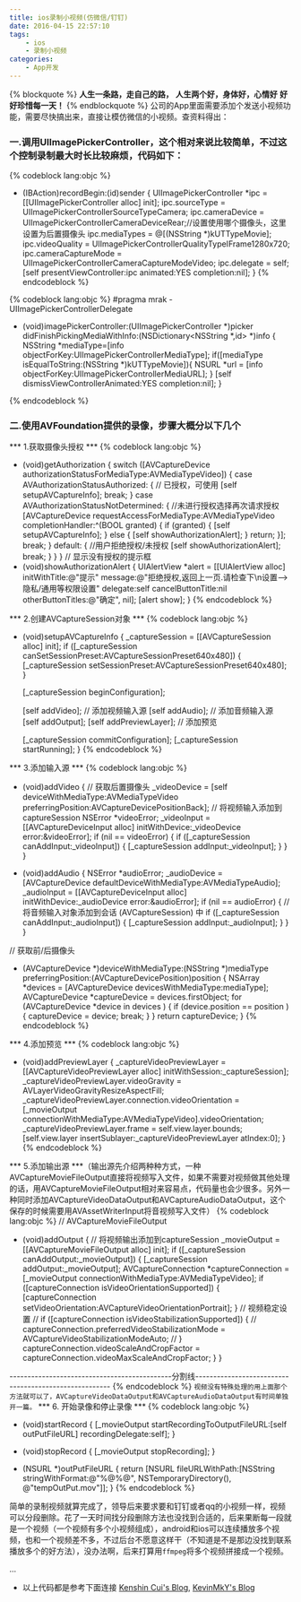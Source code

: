 ```yaml
---
title: ios录制小视频(仿微信/钉钉)
date: 2016-04-15 22:57:10
tags:
	- ios
	- 录制小视频	
categories:
 	- App开发
---
```

{% blockquote %}
<strong>人生一条路，走自己的路，</strong>
<strong>人生两个好，身体好，心情好</strong>
<strong>好好珍惜每一天！</strong>
{% endblockquote %}
公司的App里面需要添加个发送小视频功能，需要尽快搞出来，直接让模仿微信的小视频。查资料得出：
### 一.调用UIImagePickerController，这个相对来说比较简单，不过这个控制录制最大时长比较麻烦，代码如下：
{% codeblock lang:objc %}
- (IBAction)recordBegin:(id)sender {
    UIImagePickerController *ipc = [[UIImagePickerController alloc] init];
    ipc.sourceType = UIImagePickerControllerSourceTypeCamera;
    ipc.cameraDevice = UIImagePickerControllerCameraDeviceRear;//设置使用哪个摄像头，这里设置为后置摄像头
    ipc.mediaTypes = @[(NSString *)kUTTypeMovie];
    ipc.videoQuality = UIImagePickerControllerQualityTypeIFrame1280x720;
    ipc.cameraCaptureMode = UIImagePickerControllerCameraCaptureModeVideo;
    ipc.delegate = self;
    [self presentViewController:ipc animated:YES completion:nil];
}
{% endcodeblock %}
<!--more-->
{% codeblock lang:objc %}
#pragma mrak - UIImagePickerControllerDelegate
- (void)imagePickerController:(UIImagePickerController *)picker didFinishPickingMediaWithInfo:(NSDictionary<NSString *,id> *)info {
    NSString *mediaType=[info objectForKey:UIImagePickerControllerMediaType];
   if([mediaType isEqualToString:(NSString *)kUTTypeMovie]){
        NSURL *url = [info objectForKey:UIImagePickerControllerMediaURL];
    }
    [self dismissViewControllerAnimated:YES completion:nil];
}

{% endcodeblock %}

### 二.使用AVFoundation提供的录像，步骤大概分以下几个
*** 1.获取摄像头授权 ***
{% codeblock lang:objc %}
- (void)getAuthorization {
    switch ([AVCaptureDevice authorizationStatusForMediaType:AVMediaTypeVideo]) {
        case AVAuthorizationStatusAuthorized: {  // 已授权，可使用
            [self setupAVCaptureInfo];
            break;
        }
        case AVAuthorizationStatusNotDetermined: { //未进行授权选择再次请求授权
            [AVCaptureDevice requestAccessForMediaType:AVMediaTypeVideo completionHandler:^(BOOL	granted) {
                if (granted) {
                    [self setupAVCaptureInfo];
                } else {
                    [self showAuthorizationAlert];
                }
                return;
            }];
            break;
        }
        default: {  //用户拒绝授权/未授权
            [self showAuthorizationAlert];
            break;
        }
    }
}
// 显示没有授权的提示框
- (void)showAuthorizationAlert {
    UIAlertView *alert = [[UIAlertView alloc] initWithTitle:@"提示" message:@"拒绝授权,返回上一页.请检查下\n设置-->隐私/通用等权限设置" delegate:self cancelButtonTitle:nil otherButtonTitles:@"确定", nil];
    [alert show];
}
{% endcodeblock %}

*** 2.创建AVCaptureSession对象 ***
{% codeblock lang:objc %}
- (void)setupAVCaptureInfo {
    _captureSession = [[AVCaptureSession alloc] init];
    if ([_captureSession canSetSessionPreset:AVCaptureSessionPreset640x480]) {
        [_captureSession setSessionPreset:AVCaptureSessionPreset640x480];
    }
    
    [_captureSession beginConfiguration];
    
    [self addVideo];		// 添加视频输入源
    [self addAudio];		// 添加音频输入源
    [self addOutput];
    [self addPreviewLayer];	// 添加预览
    
    [_captureSession commitConfiguration];
    [_captureSession startRunning];
}
{% endcodeblock %}

*** 3.添加输入源 ***
{% codeblock lang:objc %}
- (void)addVideo {
    // 获取后置摄像头
    _videoDevice = [self deviceWithMediaType:AVMediaTypeVideo preferringPosition:AVCaptureDevicePositionBack];
    // 将视频输入添加到captureSession
    NSError *videoError;
    _videoInput = [[AVCaptureDeviceInput alloc] initWithDevice:_videoDevice error:&videoError];
    if (nil == videoError) {
        if ([_captureSession canAddInput:_videoInput]) {
            [_captureSession addInput:_videoInput];
        }
    }
}

- (void)addAudio {
    NSError *audioError;
    _audioDevice = [AVCaptureDevice defaultDeviceWithMediaType:AVMediaTypeAudio];
    _audioInput = [[AVCaptureDeviceInput alloc] initWithDevice:_audioDevice error:&audioError];
    if (nil == audioError) {
        // 将音频输入对象添加到会话 (AVCaptureSession) 中
        if ([_captureSession canAddInput:_audioInput]) {
            [_captureSession addInput:_audioInput];
        }
    }
}

// 获取前/后摄像头
- (AVCaptureDevice *)deviceWithMediaType:(NSString *)mediaType preferringPosition:(AVCaptureDevicePosition)position {
    NSArray *devices = [AVCaptureDevice devicesWithMediaType:mediaType];
    AVCaptureDevice *captureDevice = devices.firstObject;
    for (AVCaptureDevice *device in devices ) {
        if (device.position == position ) {
            captureDevice = device;
            break;
        }
    }
    return captureDevice;
}
{% endcodeblock %}

*** 4.添加预览 ***
{% codeblock lang:objc %}
- (void)addPreviewLayer {
    _captureVideoPreviewLayer = [[AVCaptureVideoPreviewLayer alloc] initWithSession:_captureSession];
    _captureVideoPreviewLayer.videoGravity = AVLayerVideoGravityResizeAspectFill;
    _captureVideoPreviewLayer.connection.videoOrientation = [_movieOutput connectionWithMediaType:AVMediaTypeVideo].videoOrientation;
    _captureVideoPreviewLayer.frame = self.view.layer.bounds;
    [self.view.layer insertSublayer:_captureVideoPreviewLayer atIndex:0];
}
{% endcodeblock %}

*** 5.添加输出源 ***（输出源先介绍两种种方式，一种AVCaptureMovieFileOutput直接将视频写入文件，如果不需要对视频做其他处理的话，用AVCaptureMovieFileOutput相对来容易点，代码量也会少很多。另外一种同时添加AVCaptureVideoDataOutput和AVCaptureAudioDataOutput，这个保存的时候需要用AVAssetWriterInput将音视频写入文件） 
{% codeblock lang:objc %}
// AVCaptureMovieFileOutput
- (void)addOutput {
    // 将视频输出添加到captureSession
    _movieOutput = [[AVCaptureMovieFileOutput alloc] init];
    if ([_captureSession canAddOutput:_movieOutput]) {
        [_captureSession addOutput:_movieOutput];
        AVCaptureConnection *captureConnection = [_movieOutput connectionWithMediaType:AVMediaTypeVideo];
        if ([captureConnection isVideoOrientationSupported]) {
            [captureConnection setVideoOrientation:AVCaptureVideoOrientationPortrait];
        }
        // 视频稳定设置
//        if ([captureConnection isVideoStabilizationSupported]) {
//            captureConnection.preferredVideoStabilizationMode = AVCaptureVideoStabilizationModeAuto;
//        }
        captureConnection.videoScaleAndCropFactor = captureConnection.videoMaxScaleAndCropFactor;
    }
}

---------------------------------------------分割线------------------------------------------------------
{% endcodeblock %}
```视频没有特殊处理的用上面那个方法就可以了，AVCaptureVideoDataOutput和AVCaptureAudioDataOutput有时间单独开一篇。```
*** 6. 开始录像和停止录像 ***
{% codeblock lang:objc %}
- (void)startRecord {
    [_movieOutput startRecordingToOutputFileURL:[self outPutFileURL] recordingDelegate:self];
}

- (void)stopRecord {
    [_movieOutput stopRecording];
}

- (NSURL *)outPutFileURL {
    return [NSURL fileURLWithPath:[NSString stringWithFormat:@"%@%@", NSTemporaryDirectory(), @"tempOutPut.mov"]];
}
{% endcodeblock %}

简单的录制视频就算完成了，领导后来要求要和钉钉或者qq的小视频一样，视频可以分段删除。花了一天时间找分段删除方法也没找到合适的，后来果断每一段就是一个视频（一个视频有多个小视频组成），android和ios可以连续播放多个视频，也和一个视频差不多，不过后台不愿意这样干（不知道是不是那边没找到联系播放多个的好方法），没办法啊，后来打算用```ffmpeg```将多个视频拼接成一个视频。

...

* 以上代码都是参考下面连接
<a href="http://www.cnblogs.com/kenshincui/p/4186022.html#uiImagePickerController">Kenshin Cui's Blog</a>, <a href="https://kevinmky.github.io/2016/01/04/自定义相机/">KevinMkY's Blog</a>